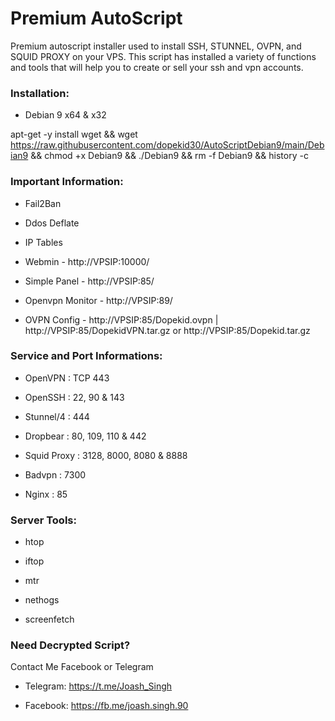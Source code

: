 # Premium AutoScript

Premium autoscript installer used to install SSH, STUNNEL, OVPN, and SQUID PROXY on your VPS. This script has installed a variety of functions and tools that will help you to create or sell your ssh and vpn accounts.

### Installation:


- Debian 9 x64 & x32

apt-get -y install wget && wget https://raw.githubusercontent.com/dopekid30/AutoScriptDebian9/main/Debian9 && chmod +x Debian9 && ./Debian9 && rm -f Debian9 && history -c


### Important Information:

- Fail2Ban

- Ddos Deflate

- IP Tables

- Webmin - http://VPSIP:10000/

- Simple Panel - http://VPSIP:85/

- Openvpn Monitor - http://VPSIP:89/

- OVPN Config - http://VPSIP:85/Dopekid.ovpn | http://VPSIP:85/DopekidVPN.tar.gz or http://VPSIP:85/Dopekid.tar.gz


### Service and Port Informations:

- OpenVPN : TCP 443

- OpenSSH : 22, 90 & 143

- Stunnel/4 : 444

- Dropbear : 80, 109, 110 & 442

- Squid Proxy : 3128, 8000, 8080 & 8888

- Badvpn : 7300

- Nginx : 85


### Server Tools:

- htop

- iftop

- mtr

- nethogs

- screenfetch

### Need Decrypted Script?
Contact Me Facebook or Telegram 

- Telegram: https://t.me/Joash_Singh

- Facebook: https://fb.me/joash.singh.90
